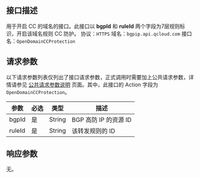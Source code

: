 

## 接口描述
用于开启 CC 的域名的接口。此接口以 **bgpId** 和 **ruleId** 两个字段为7层规则标识，开启该域名规则 CC 防护。
协议：`HTTPS`
域名：`bgpip.api.qcloud.com`
接口名：`OpenDomainCCProtection`

## 请求参数
以下请求参数列表仅列出了接口请求参数，正式调用时需要加上公共请求参数，详情请参见 [公共请求参数说明](https://cloud.tencent.com/document/product/1014/31224) 页面。其中，此接口的 Action 字段为 `OpenDomainCCProtection`。

| 参数 | 必选 | 类型 | 描述 |
|---------|---------|---------|---------|
| bgpId | 是 | String | BGP 高防 IP 的资源 ID |
| ruleId | 是 | String | 该转发规则的 ID |

## 响应参数
无。
